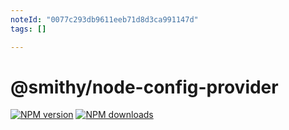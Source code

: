 ```yaml
---
noteId: "0077c293db9611eeb71d8d3ca991147d"
tags: []

---
```


# @smithy/node-config-provider

[![NPM version](https://img.shields.io/npm/v/@smithy/node-config-provider/latest.svg)](https://www.npmjs.com/package/@smithy/node-config-provider)
[![NPM downloads](https://img.shields.io/npm/dm/@smithy/node-config-provider.svg)](https://www.npmjs.com/package/@smithy/node-config-provider)
